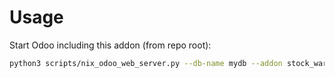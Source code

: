 # Usage

Start Odoo including this addon (from repo root):

```bash
python3 scripts/nix_odoo_web_server.py --db-name mydb --addon stock_warehouse_calendar
```
